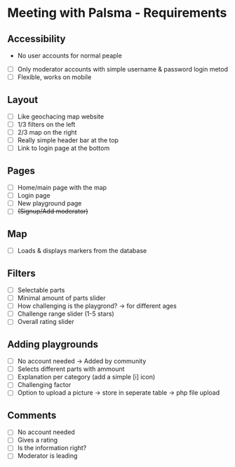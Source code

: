 # Meeting with Palsma - Requirements

## Accessibility

- No user accounts for normal peaple
- [ ] Only moderator accounts with simple username & password login metod
- [ ] Flexible, works on mobile

## Layout

- [ ] Like geochacing map website
- [ ] 1/3 filters on the left
- [ ] 2/3 map on the right
- [ ] Really simple header bar at the top
- [ ] Link to login page at the bottom

## Pages

- [ ] Home/main page with the map
- [ ] Login page
- [ ] New playground page
- [ ] ~~(Signup/Add moderator)~~

## Map

- [ ] Loads & displays markers from the database

## Filters

- [ ] Selectable parts
- [ ] Minimal amount of parts slider
- [ ] How challenging is the playgrond? -> for different ages
- [ ] Challenge range slider (1-5 stars)
- [ ] Overall rating slider

## Adding playgrounds

- [ ] No account needed -> Added by community
- [ ] Selects different parts with ammount
- [ ] Explanation per category (add a simple [i] icon)
- [ ] Challenging factor
- [ ] Option to upload a picture -> store in seperate table -> php file upload

## Comments

- [ ] No account needed
- [ ] Gives a rating
- [ ] Is the information right?
- [ ] Moderator is leading
